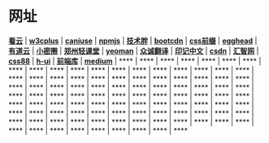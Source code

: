 # 网址

**[看云](https://www.kancloud.cn/)**  | **[w3cplus](https://www.w3cplus.com/)** | **[caniuse](https://www.caniuse.com/)** | **[npmjs](https://www.npmjs.com/)** | **[技术胖](http://jspang.com/)** | **[bootcdn](http://www.bootcdn.cn/)** | **[css前缀](http://shouldiprefix.com/#supports)** | **[egghead](https://egghead.io/)** | **[有道云](https://note.youdao.com/)** | **[小密圈](https://devopen.club/)** | **[郑州轻课堂](http://www.qingkt.com/index.html)** | **[yeoman](http://yeoman.io/learning/)** | **[众诚翻译](https://www.zcfy.cc/)** | **[印记中文](https://docschina.org/)** | **[csdn](http://lib.csdn.net/home)** | **[汇智网](http://www.hubwiz.com/)** | **[css88](http://www.css88.com/)** | **[h-ui](http://www.h-ui.net/site.shtml)** | **[前端库](https://www.awesomes.cn/repos/Mobile?sort=new)** | **[medium](https://medium.com/topic/technology)** | **** | **** | **** | **** | **** | **** | **** | **** | **** | **** | **** | **** | **** | **** | **** | **** | **** | **** | **** | **** | **** | **** | **** | **** | **** | **** | **** | **** | **** | **** | **** | **** | **** | **** | **** | **** | **** | **** | **** | **** | **** | **** | **** | **** | **** | **** | **** | **** | **** | **** | **** | **** | **** | **** | **** | **** | **** | **** | **** | **** | **** | **** | **** | **** | **** | **** | **** | **** | **** | **** | **** | **** | **** | **** | **** | **** | **** | **** | **** | **** | **** | **** | **** | **** | **** | **** | **** | **** | **** | **** | **** | **** | **** | **** | **** | **** | **** | **** | **** | ****

